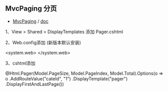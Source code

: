 ## MvcPaging 分页

- [MvcPaging](https://www.nuget.org/packages/MvcPaging/) / [doc](https://github.com/martijnboland/MvcPaging)


1、View > Shared > DisplayTemplates 添加 Pager.cshtml

2、Web.config添加 (新版本默认安装)

<system.web>
    <pages>
      <namespaces>
        <add namespace="MvcPaging" />
      </namespaces>
    </pages>
</system.web>

3、cshtml添加

@Html.Pager(Model.PageSize, Model.PageIndex, Model.Total).Options(o => o
        .AddRouteValue("cateId", "1")
        .DisplayTemplate("pager")
        .DisplayFirstAndLastPage())